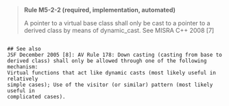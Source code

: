 > **Rule M5-2-2 (required, implementation, automated)**
>
> A pointer to a virtual base class shall only be cast to a pointer to a
> derived class by means of dynamic_cast.
> See MISRA C++ 2008 [7]

```

## See also
JSF December 2005 [8]: AV Rule 178: Down casting (casting from base to
derived class) shall only be allowed through one of the following mechanism:
Virtual functions that act like dynamic casts (most likely useful in relatively
simple cases); Use of the visitor (or similar) pattern (most likely useful in
complicated cases).

```
